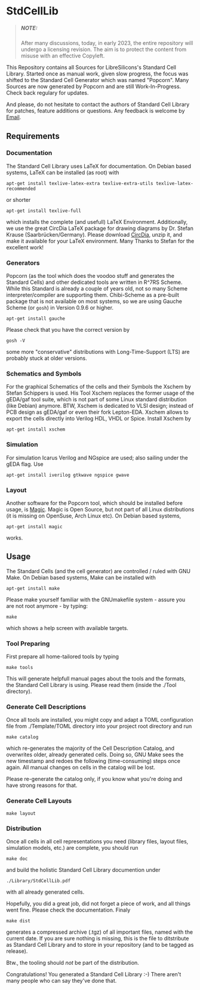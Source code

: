 # StdCellLib

> ##### NOTE:
> After many discussions, today, in early 2023, the entire repository will undergo a licensing revision.
> The aim is to protect the content from misuse with an effective Copyleft.

This Repository contains all Sources for LibreSilicons's Standard Cell Library.
Started once as manual work, given slow progress, the focus was shifted to the Standard Cell Generator which was named "Popcorn".
Many Sources are now generated by Popcorn and are still Work-In-Progress.
Check back regulary for updates.

And please, do not hesitate to contact the authors of Standard Cell Library for patches, feature additions or questions.
Any feedback is welcome by [Email](mailto://stdcelllib@nospam.chipforge.org "stdcelllib@nospam.chipforge.org").

## Requirements

### Documentation

The Standard Cell Library uses LaTeX for documentation. On Debian based systems, LaTeX can be installed (as root) with

```
apt-get install texlive-latex-extra texlive-extra-utils texlive-latex-recommended
```

or shorter

```
apt-get install texlive-full
```

which installs the complete (and usefull) LaTeX Environment.
Additionally, we use the great CircDia LaTeX package for drawing diagrams by Dr. Stefan Krause (Saarbr&uuml;cken/Germany). Please download [CircDia](http://www.taylorgruppe.de/circdia "http://www.taylorgruppe.de/circdia"), unzip it, and make it available for your LaTeX environment. Many Thanks to Stefan for the excellent work!

### Generators

Popcorn (as the tool which does the voodoo stuff and generates the Standard Cells) and other dedicated tools are written in R^7RS Scheme. While this Standard is already a couple of years old, not so many Scheme interpreter/compiler are supporting them. Chibi-Scheme as a pre-built package that is not available on most systems, so we are using Gauche Scheme (or `gosh`) in Version 0.9.6 or higher.

```
apt-get install gauche
```

Please check that you have the correct version by

```
gosh -V
```

some more "conservative" distributions with Long-Time-Support (LTS) are probably stuck at older versions.

### Schematics and Symbols

For the graphical Schematics of the cells and their Symbols the Xschem by Stefan Schippers is used. His Tool Xschem replaces the former usage of the gEDA/gaf tool suite, which is not part of some Linux standard distribution (like Debian) anymore. BTW, Xschem is dedicated to VLSI design; instead of PCB design as gEDA/gaf or even their fork Lepton-EDA. Xschem allows to export the cells directly into Verilog HDL, VHDL or Spice. Install Xschem by

```
apt-get install xschem
```

### Simulation

For simulation Icarus Verilog and NGspice are used; also sailing under the gEDA flag. Use

```
apt-get install iverilog gtkwave ngspice gwave
```

### Layout

Another software for the Popcorn tool, which should be installed before usage, is [Magic](http://opencircuitdesign.com/magic "http://opencircuitdesign.com/magic"). Magic is Open Source, but not part of all Linux distributions (it is missing on OpenSuse, Arch Linux etc). On Debian based systems,

```
apt-get install magic
```

works.

## Usage

The Standard Cells (and the cell generator) are controlled / ruled with GNU Make. On Debian based systems, Make can be installed with

```
apt-get install make
```

Please make yourself familiar with the GNUmakefile system - assure you are not root anymore - by typing:

```
make
```

which shows a help screen with available targets.

### Tool Preparing

First prepare all home-tailored tools by typing

```
make tools
```

This will generate helpfull manual pages about the tools and the formats, the Standard Cell Library is using. Please read them (inside the ./Tool directory).

### Generate Cell Descriptions

Once all tools are installed, you might copy and adapt a TOML configuration file from ./Template/TOML directory into your project root directory and run

```
make catalog
```

which re-generates the majority of the Cell Description Catalog, and overwrites older, already generated cells. Doing so, GNU Make sees the new timestamp and redoes the following (time-consuming) steps once again. All manual changes on cells in the catalog will be lost.

Please re-generate the catalog only, if you know what you're doing and have strong reasons for that.

### Generate Cell Layouts

```
make layout
```

### Distribution

Once all cells in all cell representations you need (library files, layout files, simulation models, etc.) are complete, you should run

```
make doc
```

and build the holistic Standard Cell Library documention under

```
./Library/StdCellLib.pdf
```

with all already generated cells.

Hopefully, you did a great job, did not forget a piece of work, and all things went fine. Please check the documentation. Finaly

```
make dist
```

generates a compressed archive (.tgz) of all important files, named with the current date. If you are sure nothing is missing, this is the file to ditstribute as Standard Cell Library and to store in your repository (and to be tagged as release).

Btw., the tooling should *not* be part of the distribution.

Congratulations! You generated a Standard Cell Library :-) There aren't many people who can say they've done that.
